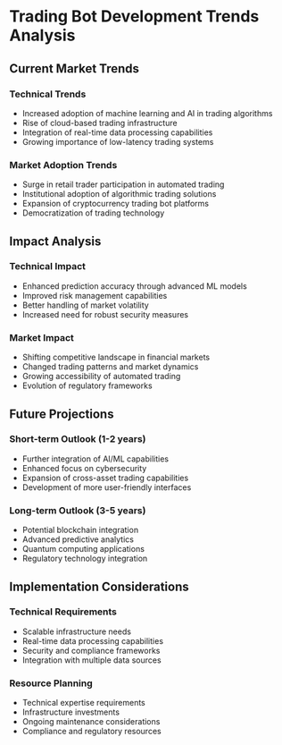 # Trading Bot Development Trends Analysis

## Current Market Trends

### Technical Trends
- Increased adoption of machine learning and AI in trading algorithms
- Rise of cloud-based trading infrastructure
- Integration of real-time data processing capabilities
- Growing importance of low-latency trading systems

### Market Adoption Trends
- Surge in retail trader participation in automated trading
- Institutional adoption of algorithmic trading solutions
- Expansion of cryptocurrency trading bot platforms
- Democratization of trading technology

## Impact Analysis

### Technical Impact
- Enhanced prediction accuracy through advanced ML models
- Improved risk management capabilities
- Better handling of market volatility
- Increased need for robust security measures

### Market Impact
- Shifting competitive landscape in financial markets
- Changed trading patterns and market dynamics
- Growing accessibility of automated trading
- Evolution of regulatory frameworks

## Future Projections

### Short-term Outlook (1-2 years)
- Further integration of AI/ML capabilities
- Enhanced focus on cybersecurity
- Expansion of cross-asset trading capabilities
- Development of more user-friendly interfaces

### Long-term Outlook (3-5 years)
- Potential blockchain integration
- Advanced predictive analytics
- Quantum computing applications
- Regulatory technology integration

## Implementation Considerations

### Technical Requirements
- Scalable infrastructure needs
- Real-time data processing capabilities
- Security and compliance frameworks
- Integration with multiple data sources

### Resource Planning
- Technical expertise requirements
- Infrastructure investments
- Ongoing maintenance considerations
- Compliance and regulatory resources